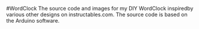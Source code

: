 #WordClock
The source code and images for my DIY WordClock inspiredby various other designs on instructables.com. The source code is based on the Arduino software.
